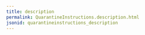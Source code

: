 ```yaml
---
title: description
permalink: QuarantineInstructions.description.html
jsonid: quarantineinstructions_description
---
```

